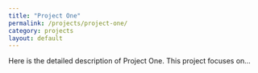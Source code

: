 ```yaml
---
title: "Project One"
permalink: /projects/project-one/
category: projects
layout: default 
---
```


Here is the detailed description of Project One. This project focuses on...

